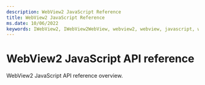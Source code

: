 ```yaml
---
description: WebView2 JavaScript Reference
title: WebView2 JavaScript Reference
ms.date: 10/06/2022
keywords: IWebView2, IWebView2WebView, webview2, webview, javascript, win32 apps, win32, edge, ICoreWebView2, ICoreWebView2Controller, browser control, edge html
---
```


# WebView2 JavaScript API reference

WebView2 JavaScript API reference overview.

